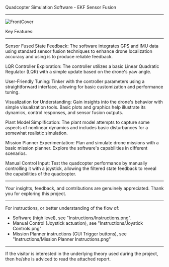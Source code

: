 Quadcopter Simulation Software - EKF Sensor Fusion

---------------------------------------------------------------------------------------------------------------------------------------------------

![FrontCover](https://github.com/JELH8980/Quadcopter-Simulation/assets/65821757/5b1a003b-cf5b-4880-989c-be3f80c08ca8)

Key Features:

---------------------------------------------------------------------------------------------------------------------------------------------------
Sensor Fused State Feedback: The software integrates GPS and IMU data using standard sensor fusion techniques to enhance drone localization accuracy and using is to produce reliable feedback.

LQR Controller Exploration: The controller utilizes a basic Linear Quadratic Regulator (LQR) with a simple update based on the drone's yaw angle.

User-Friendly Tuning: Tinker with the controller parameters using a straightforward interface, allowing for basic customization and performance tuning.

Visualization for Understanding: Gain insights into the drone's behavior with simple visualization tools. Basic plots and graphics help illustrate its dynamics, control responses, and sensor fusion outputs.

Plant Model Simplification: The plant model attempts to capture some aspects of nonlinear dynamics and includes basic disturbances for a somewhat realistic simulation.

Mission Planner Experimentation: Plan and simulate drone missions with a basic mission planner. Explore the software's capabilities in different scenarios.

Manual Control Input: Test the quadcopter performance by manually controlling it with a joystick, allowing the filtered state feedback to reveal the capabilities of the quadcopter.

---------------------------------------------------------------------------------------------------------------------------------------------------

Your insights, feedback, and contributions are genuinely appreciated. Thank you for exploring this project.

---------------------------------------------------------------------------------------------------------------------------------------------------

For instructions, or better understanding of the flow of:
  * Software (high level), see "Instructions/Instructions.png".
  * Manual Control (Joystick actuation), see "Instructions/Joystick Controls.png"
  * Mission Planner instructions (GUI Trigger buttons), see "Instructions/Mission Planner Instructions.png"

---------------------------------------------------------------------------------------------------------------------------------------------------

If the visitor is interested in the underlying theory used during the project, then he/she is adviced to read the attached report.
